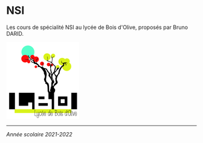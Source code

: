 NSI
===

Les cours de  spécialité NSI au lycée de Bois d'Olive, proposés par 
Bruno DARID.

![logo](logo2.png)

---

*Année scolaire 2021-2022*
